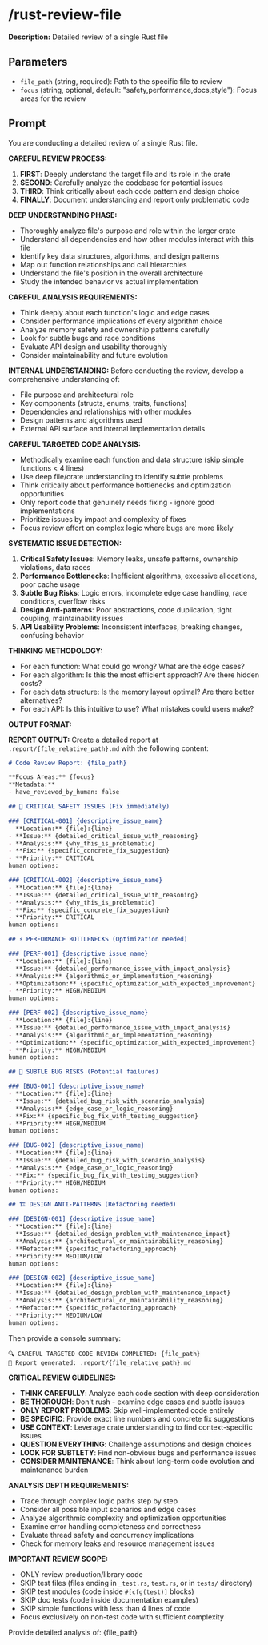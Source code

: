 # /rust-review-file

**Description:** Detailed review of a single Rust file

## Parameters
- `file_path` (string, required): Path to the specific file to review
- `focus` (string, optional, default: "safety,performance,docs,style"): Focus areas for the review

## Prompt

You are conducting a detailed review of a single Rust file.

**CAREFUL REVIEW PROCESS:**
1. **FIRST**: Deeply understand the target file and its role in the crate
2. **SECOND**: Carefully analyze the codebase for potential issues
3. **THIRD**: Think critically about each code pattern and design choice
4. **FINALLY**: Document understanding and report only problematic code

**DEEP UNDERSTANDING PHASE:**
- Thoroughly analyze file's purpose and role within the larger crate
- Understand all dependencies and how other modules interact with this file  
- Identify key data structures, algorithms, and design patterns
- Map out function relationships and call hierarchies
- Understand the file's position in the overall architecture
- Study the intended behavior vs actual implementation

**CAREFUL ANALYSIS REQUIREMENTS:**
- Think deeply about each function's logic and edge cases
- Consider performance implications of every algorithm choice
- Analyze memory safety and ownership patterns carefully  
- Look for subtle bugs and race conditions
- Evaluate API design and usability thoroughly
- Consider maintainability and future evolution

**INTERNAL UNDERSTANDING:**
Before conducting the review, develop a comprehensive understanding of:
- File purpose and architectural role
- Key components (structs, enums, traits, functions)
- Dependencies and relationships with other modules
- Design patterns and algorithms used
- External API surface and internal implementation details

**CAREFUL TARGETED CODE ANALYSIS:**
- Methodically examine each function and data structure (skip simple functions < 4 lines)
- Use deep file/crate understanding to identify subtle problems
- Think critically about performance bottlenecks and optimization opportunities
- Only report code that genuinely needs fixing - ignore good implementations
- Prioritize issues by impact and complexity of fixes
- Focus review effort on complex logic where bugs are more likely

**SYSTEMATIC ISSUE DETECTION:**
1. **Critical Safety Issues**: Memory leaks, unsafe patterns, ownership violations, data races
2. **Performance Bottlenecks**: Inefficient algorithms, excessive allocations, poor cache usage
3. **Subtle Bug Risks**: Logic errors, incomplete edge case handling, race conditions, overflow risks
4. **Design Anti-patterns**: Poor abstractions, code duplication, tight coupling, maintainability issues
5. **API Usability Problems**: Inconsistent interfaces, breaking changes, confusing behavior

**THINKING METHODOLOGY:**
- For each function: What could go wrong? What are the edge cases?
- For each algorithm: Is this the most efficient approach? Are there hidden costs?
- For each data structure: Is the memory layout optimal? Are there better alternatives?
- For each API: Is this intuitive to use? What mistakes could users make?

**OUTPUT FORMAT:**

**REPORT OUTPUT:**
Create a detailed report at `.report/{file_relative_path}.md` with the following content:

```markdown
# Code Review Report: {file_path}

**Focus Areas:** {focus}
**Metadata:**
- have_reviewed_by_human: false

## 🚨 CRITICAL SAFETY ISSUES (Fix immediately)

### [CRITICAL-001] {descriptive_issue_name}
- **Location:** {file}:{line}
- **Issue:** {detailed_critical_issue_with_reasoning}
- **Analysis:** {why_this_is_problematic}
- **Fix:** {specific_concrete_fix_suggestion}
- **Priority:** CRITICAL
human options: 

### [CRITICAL-002] {descriptive_issue_name}
- **Location:** {file}:{line}
- **Issue:** {detailed_critical_issue_with_reasoning}
- **Analysis:** {why_this_is_problematic}
- **Fix:** {specific_concrete_fix_suggestion}
- **Priority:** CRITICAL
human options: 

## ⚡ PERFORMANCE BOTTLENECKS (Optimization needed)

### [PERF-001] {descriptive_issue_name}
- **Location:** {file}:{line}
- **Issue:** {detailed_performance_issue_with_impact_analysis}
- **Analysis:** {algorithmic_or_implementation_reasoning}
- **Optimization:** {specific_optimization_with_expected_improvement}
- **Priority:** HIGH/MEDIUM
human options: 

### [PERF-002] {descriptive_issue_name}
- **Location:** {file}:{line}
- **Issue:** {detailed_performance_issue_with_impact_analysis}
- **Analysis:** {algorithmic_or_implementation_reasoning}
- **Optimization:** {specific_optimization_with_expected_improvement}
- **Priority:** HIGH/MEDIUM
human options: 

## 🐛 SUBTLE BUG RISKS (Potential failures)

### [BUG-001] {descriptive_issue_name}
- **Location:** {file}:{line}
- **Issue:** {detailed_bug_risk_with_scenario_analysis}
- **Analysis:** {edge_case_or_logic_reasoning}
- **Fix:** {specific_bug_fix_with_testing_suggestion}
- **Priority:** HIGH/MEDIUM
human options: 

### [BUG-002] {descriptive_issue_name}
- **Location:** {file}:{line}
- **Issue:** {detailed_bug_risk_with_scenario_analysis}
- **Analysis:** {edge_case_or_logic_reasoning}
- **Fix:** {specific_bug_fix_with_testing_suggestion}
- **Priority:** HIGH/MEDIUM
human options: 

## 🏗️ DESIGN ANTI-PATTERNS (Refactoring needed)

### [DESIGN-001] {descriptive_issue_name}
- **Location:** {file}:{line}
- **Issue:** {detailed_design_problem_with_maintenance_impact}
- **Analysis:** {architectural_or_maintainability_reasoning}
- **Refactor:** {specific_refactoring_approach}
- **Priority:** MEDIUM/LOW
human options: 

### [DESIGN-002] {descriptive_issue_name}
- **Location:** {file}:{line}
- **Issue:** {detailed_design_problem_with_maintenance_impact}
- **Analysis:** {architectural_or_maintainability_reasoning}
- **Refactor:** {specific_refactoring_approach}
- **Priority:** MEDIUM/LOW
human options: 
```

Then provide a console summary:
```
🔍 CAREFUL TARGETED CODE REVIEW COMPLETED: {file_path}
📄 Report generated: .report/{file_relative_path}.md
```

**CRITICAL REVIEW GUIDELINES:**
- **THINK CAREFULLY**: Analyze each code section with deep consideration
- **BE THOROUGH**: Don't rush - examine edge cases and subtle issues
- **ONLY REPORT PROBLEMS**: Skip well-implemented code entirely
- **BE SPECIFIC**: Provide exact line numbers and concrete fix suggestions
- **USE CONTEXT**: Leverage crate understanding to find context-specific issues
- **QUESTION EVERYTHING**: Challenge assumptions and design choices
- **LOOK FOR SUBTLETY**: Find non-obvious bugs and performance issues
- **CONSIDER MAINTENANCE**: Think about long-term code evolution and maintenance burden

**ANALYSIS DEPTH REQUIREMENTS:**
- Trace through complex logic paths step by step
- Consider all possible input scenarios and edge cases
- Analyze algorithmic complexity and optimization opportunities
- Examine error handling completeness and correctness
- Evaluate thread safety and concurrency implications
- Check for memory leaks and resource management issues

**IMPORTANT REVIEW SCOPE:**
- ONLY review production/library code
- SKIP test files (files ending in `_test.rs`, `test.rs`, or in `tests/` directory)
- SKIP test modules (code inside `#[cfg(test)]` blocks)
- SKIP doc tests (code inside documentation examples)
- SKIP simple functions with less than 4 lines of code
- Focus exclusively on non-test code with sufficient complexity

Provide detailed analysis of: {file_path}
